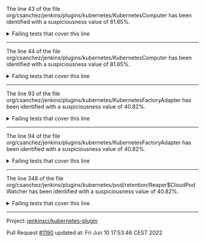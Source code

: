 The line 43 of the file org/csanchez/jenkins/plugins/kubernetes/KubernetesComputer has been identified with a suspiciousness value of 81.65%.

<details>
     <summary>Failing tests that cover this line</summary>

- `org.csanchez.jenkins.plugins.kubernetes.pod.retention.ReaperTest#testActivateOnNewComputer`
- `org.csanchez.jenkins.plugins.kubernetes.pod.retention.ReaperTest#testReconnectOnNewComputer`
</details>

***

The line 44 of the file org/csanchez/jenkins/plugins/kubernetes/KubernetesComputer has been identified with a suspiciousness value of 81.65%.

<details>
     <summary>Failing tests that cover this line</summary>

- `org.csanchez.jenkins.plugins.kubernetes.pod.retention.ReaperTest#testActivateOnNewComputer`
- `org.csanchez.jenkins.plugins.kubernetes.pod.retention.ReaperTest#testReconnectOnNewComputer`
</details>

***

The line 93 of the file org/csanchez/jenkins/plugins/kubernetes/KubernetesFactoryAdapter has been identified with a suspiciousness value of 40.82%.

<details>
     <summary>Failing tests that cover this line</summary>

- `org.csanchez.jenkins.plugins.kubernetes.KubernetesFactoryAdapterTest#autoConfig`
</details>

***

The line 94 of the file org/csanchez/jenkins/plugins/kubernetes/KubernetesFactoryAdapter has been identified with a suspiciousness value of 40.82%.

<details>
     <summary>Failing tests that cover this line</summary>

- `org.csanchez.jenkins.plugins.kubernetes.KubernetesFactoryAdapterTest#autoConfig`
</details>

***

The line 348 of the file org/csanchez/jenkins/plugins/kubernetes/pod/retention/Reaper$CloudPodWatcher has been identified with a suspiciousness value of 40.82%.

<details>
     <summary>Failing tests that cover this line</summary>

- `org.csanchez.jenkins.plugins.kubernetes.pod.retention.ReaperTest#testReconnectOnNewComputer`
</details>

***

Project: [jenkinsci/kubernetes-plugin](https://github.com/jenkinsci/kubernetes-plugin)

Pull Request [#1190](https://github.com/jenkinsci/kubernetes-plugin/pull/1190) updated at: Fri Jun 10 17:53:46 CEST 2022